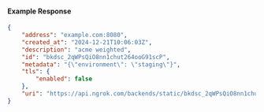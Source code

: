 <!-- Code generated for API Clients. DO NOT EDIT. -->

#### Example Response

```json
{
	"address": "example.com:8080",
	"created_at": "2024-12-21T10:06:03Z",
	"description": "acme weighted",
	"id": "bkdsc_2qWPsQiO8nn1chut264ooG91scP",
	"metadata": "{\"environment\": \"staging\"}",
	"tls": {
		"enabled": false
	},
	"uri": "https://api.ngrok.com/backends/static/bkdsc_2qWPsQiO8nn1chut264ooG91scP"
}
```
